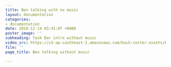 ```yaml
---
title: Ben talking with no music
layout: documentation
categories:
- documentation
date: 2018-12-14 03:41:07 +0000
poster_image: ''
subheading: Task Bar intro without music
video_src: https://s3-ap-southeast-2.amazonaws.com/back-coster-assets/Ben+talking+-+no+music.mp4
file: ''
page_title: Ben talking without music

---
```

